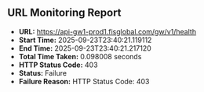## URL Monitoring Report

- **URL:** https://api-gw1-prod1.fisglobal.com/gw/v1/health
- **Start Time:** 2025-09-23T23:40:21.119112
- **End Time:** 2025-09-23T23:40:21.217120
- **Total Time Taken:** 0.098008 seconds
- **HTTP Status Code:** 403
- **Status:** Failure
- **Failure Reason:** HTTP Status Code: 403
